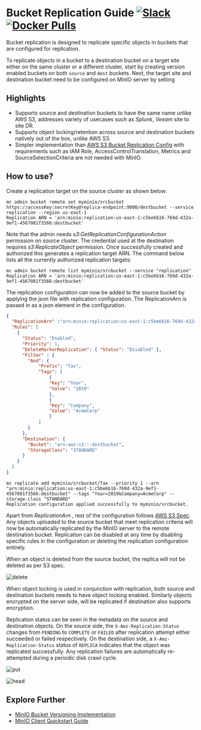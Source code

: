 # Bucket Replication Guide [![Slack](https://slack.min.io/slack?type=svg)](https://slack.min.io) [![Docker Pulls](https://img.shields.io/docker/pulls/minio/minio.svg?maxAge=604800)](https://hub.docker.com/r/minio/minio/)

Bucket replication is designed to replicate specific objects in buckets that are configured for replication.

To replicate objects in a bucket to a destination bucket on a target site either on the same cluster or a different cluster, start by creating version enabled buckets on both `source` and `dest` buckets. Next, the target site and destination bucket need to be configured on MinIO server by setting

## Highlights
- Supports source and destination buckets to have the same name unlike AWS S3, addresses variety of usecases such as *Splunk*, *Veeam* site to site DR.
- Supports object locking/retention across source and destination buckets natively out of the box, unlike AWS S3.
- Simpler implementation than [AWS S3 Bucket Replication Config](https://docs.aws.amazon.com/AmazonS3/latest/dev/replication-add-config.html) with requirements such as IAM Role, AccessControlTranslation, Metrics and SourceSelectionCriteria are not needed with MinIO.

## How to use?
Create a replication target on the source cluster as shown below:

```
mc admin bucket remote set myminio/srcbucket https://accessKey:secretKey@replica-endpoint:9000/destbucket --service replication --region us-east-1
Replication ARN = 'arn:minio:replication:us-east-1:c5be6b16-769d-432a-9ef1-4567081f3566:destbucket'
```

Note that the admin needs *s3:GetReplicationConfigurationAction* permission on source cluster. The credential used at the destination requires *s3:ReplicateObject* permission. Once successfully created and authorized this generates a replication target ARN.  The command below lists all the currently authorized replication targets:

```
mc admin bucket remote list myminio/srcbucket --service "replication"
Replication ARN = 'arn:minio:replication:us-east-1:c5be6b16-769d-432a-9ef1-4567081f3566:destbucket'
```

The replication configuration can now be added to the source bucket by applying the json file with replication configuration. The ReplicationArn is passed in as a json element in the configuration.

```json
{
  "ReplicationArn" :"arn:minio:replication:us-east-1:c5be6b16-769d-432a-9ef1-4567081f3566:destbucket",
  "Rules": [
    {
      "Status": "Enabled",
      "Priority": 1,
      "DeleteMarkerReplication": { "Status": "Disabled" },
      "Filter" : {
        "And": {
            "Prefix": "Tax",
            "Tags": [
                {
                "Key": "Year",
                "Value": "2019"
                },
                {
                "Key": "Company",
                "Value": "AcmeCorp"
                }
            ]
        }
      },
      "Destination": {
        "Bucket": "arn:aws:s3:::destbucket",
        "StorageClass": "STANDARD"
      }
    }
  ]
}
```

```
mc replicate add myminio/srcbucket/Tax --priority 1 --arn "arn:minio:replication:us-east-1:c5be6b16-769d-432a-9ef1-4567081f3566:destbucket" --tags "Year=2019&Company=AcmeCorp" --storage-class "STANDARD"
Replication configuration applied successfully to myminio/srcbucket.
```

Apart from *ReplicationArn* , rest of the configuration follows [AWS S3 Spec](https://docs.aws.amazon.com/AmazonS3/latest/dev/replication-add-config.html). Any objects uploaded to the source bucket that meet replication criteria will now be automatically replicated by the MinIO server to the remote destination bucket. Replication can be disabled at any time by disabling specific rules in the configuration or deleting the replication configuration entirely.

When an object is deleted from the source bucket, the replica will not be deleted as per S3 spec.

![delete](https://raw.githubusercontent.com/minio/minio/master/docs/bucket/replication/DELETE_bucket_replication.png)

When object locking is used in conjunction with replication, both source and destination buckets needs to have object locking enabled. Similarly objects encrypted on the server side, will be replicated if destination also supports encryption.

Replication status can be seen in the metadata on the source and destination objects. On the source side, the `X-Amz-Replication-Status` changes from `PENDING` to `COMPLETE` or `FAILED` after replication attempt either succeeded or failed respectively. On the destination side, a `X-Amz-Replication-Status` status of `REPLICA` indicates that the object was replicated successfully. Any replication failures are automatically re-attempted during a periodic disk crawl cycle.

![put](https://raw.githubusercontent.com/minio/minio/master/docs/bucket/replication/PUT_bucket_replication.png)

![head](https://raw.githubusercontent.com/minio/minio/master/docs/bucket/replication/HEAD_bucket_replication.png)

## Explore Further
- [MinIO Bucket Versioning Implementation](https://docs.minio.io/docs/minio-bucket-versioning-guide.html)
- [MinIO Client Quickstart Guide](https://docs.minio.io/docs/minio-client-quickstart-guide.html)

